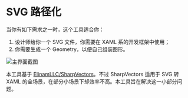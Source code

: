 # SVG 路径化

当你有如下需求之一时，这个工具适合你：

1. 设计师给你一个 SVG 文件，你需要在 XAML 系的开发框架中使用；
2. 你需要生成一个 Geometry，以便自己组装图形。

![主界面截图](docs\docs/img/main_screenshot.png)

本工具基于 [ElinamLLC/SharpVectors](https://github.com/ElinamLLC/SharpVectors)。不过 SharpVectors 适用于 SVG 转 XAML 的全场景，在部分小场景下却效率不高。本工具旨在解决这一小部分问题。
